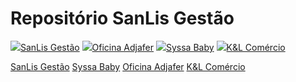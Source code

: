 # Repositório SanLis Gestão

<div> 
  <a href = "https://sanlisgestao.github.io/"><img src="people.jpg" target="_blank">SanLis Gestão</a>
  <a href="https://sanlisgestao.github.io/" target="_blank"><img src="people.jpg" target="_blank">Oficina Adjafer</a>
  <a href="https://sanlisgestao.github.io/" target="_blank"><img src="people.jpg" target="_blank">Syssa Baby</a> 
  <a href="https://github.com/sanlisgestao/klcomercio" target="_blank"><img src="people.jpg" target="_blank">K&L Comércio</a> 
</div>


[SanLis Gestão](https://sanlisgestao.github.io/)
[Syssa Baby](https://sanlisgestao.github.io/)
[Oficina Adjafer](https://sanlisgestao.github.io/)
[K&L Comércio](https://sanlisgestao.github.io/klcomercio/)